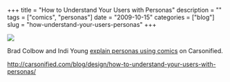 +++
title = "How to Understand Your Users with Personas"
description = ""
tags = ["comics", "personas"]
date = "2009-10-15"
categories = ["blog"]
slug = "how-understand-your-users-personas"
+++



  <div class="notebook-screenshot"><a href="http://carsonified.com/blog/design/how-to-understand-your-users-with-personas/"><img src="//media.konigi.com/notebook/carsonified-personas-1.jpg" class="notebook-image" /></a></div><p>Brad Colbow and Indi Young <a href="http://carsonified.com/blog/design/how-to-understand-your-users-with-personas/">explain personas using comics</a> on Carsonified.</p>
    
  <a href="http://carsonified.com/blog/design/how-to-understand-your-users-with-personas/">http://carsonified.com/blog/design/how-to-understand-your-users-with-personas/</a>
